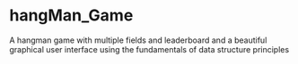 # hangMan_Game
A hangman game with multiple fields and leaderboard and a beautiful graphical user interface 
using the fundamentals of data structure principles
